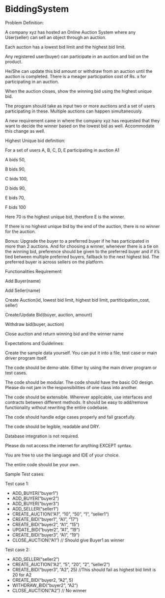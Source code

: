 # BiddingSystem


Problem Definition:


A company xyz has hosted an Online Auction System where any User(seller) can sell an object through an auction.



Each auction has a lowest bid limit and the highest bid limit.



Any registered user(buyer) can participate in an auction and bid on the product.



He/She can update this bid amount or withdraw from an auction until the auction is completed.
There is a meager participation cost of Rs. x for participating in an auction.



When the auction closes, show the winning bid using the highest unique bid.



The program should take as input two or more auctions and a set of users participating in these. Multiple auctions can happen simultaneously.



A new requirement came in where the company xyz has requested that they want to decide the winner based on the lowest bid as well. Accommodate this change as well.



Highest Unique bid definition:


For a set of users A, B, C, D, E participating in auction A1


A bids 50,


B bids 90,


C bids 100,


D bids 90,


E bids 70,


F bids 100


Here 70 is the highest unique bid, therefore E is the winner.



If there is no highest unique bid by the end of the auction, there is no winner for the auction.


Bonus:
Upgrade the buyer to a preferred buyer if he has participated in more than 2 auctions. And for choosing a winner, whenever there is a tie on the winning bid, preference should be given to the preferred buyer and if it’s tied between multiple preferred buyers, fallback to the next highest bid.
The preferred buyer is across sellers on the platform.

Functionalities Requirement:


Add Buyer(name)


Add Seller(name)


Create Auction(id, lowest bid limit, highest bid limit, partiticipation_cost, seller)


Create/Update Bid(buyer, auction, amount)


Withdraw bid(buyer, auction)


Close auction and return winning bid and the winner name


Expectations and Guidelines:


Create the sample data yourself. You can put it into a file, test case or main driver program itself.


The code should be demo-able. Either by using the main driver program or test cases.


The code should be modular. The code should have the basic OO design. Please do not jam in the responsibilities of one class into another.


The code should be extensible. Wherever applicable, use interfaces and contracts between different methods. It should be easy to add/remove functionality without rewriting the entire codebase.


The code should handle edge cases properly and fail gracefully.


The code should be legible, readable and DRY.


Database integration is not required.


Please do not access the internet for anything EXCEPT syntax.


You are free to use the language and IDE of your choice.


The entire code should be your own.



Sample Test cases:

Test case 1:

- ADD_BUYER(“buyer1”)
- ADD_BUYER(“buyer2”)
- ADD_BUYER(“buyer3”)
- ADD_SELLER(“seller1”)
- CREATE_AUCTION(“A1”, “10”, “50”, “1”, “seller1”)
- CREATE_BID(“buyer1”, “A1”, “17”)
- CREATE_BID(“buyer2”, “A1”, “15”)
- UPDATE_BID(“buyer2”, “A1”, “19”)
- CREATE_BID(“buyer3”, “A1”, “19”)
- CLOSE_AUCTION(“A1”) // Should give Buyer1 as winner

Test case 2:

- ADD_SELLER(“seller2”)
- CREATE_AUCTION(“A2”, “5”, “20”, “2”, “seller2”)
- CREATE_BID(“buyer3”, ”A2”, 25) //This should fail as highest bid limit is 20 for A2
- CREATE_BID(“buyer2, ”A2”, 5)
- WITHDRAW_BID(“buyer2”, “A2”)
- CLOSE_AUCTION(“A2”) // No winner


